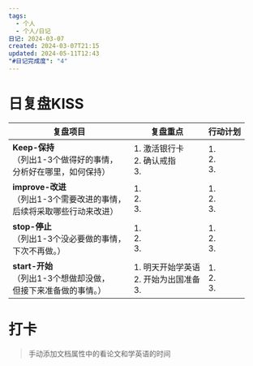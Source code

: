 ```yaml
---
tags:
  - 个人
  - 个人/日记
日记: 2024-03-07
created: 2024-03-07T21:15
updated: 2024-05-11T12:43
"#日记完成度": "4"
---
```



# 日复盘KISS
| **复盘项目**                                             | **复盘重点**                         | **行动计划**          |
| ---------------------------------------------------- | -------------------------------- | ----------------- |
| **Keep-保持**<br>（列出1-3个做得好的事情，<br>   分析好在哪里，如何保持）     | 1.  激活银行卡<br>2. 确认戒指<br>3.       | 1.  <br>2. <br>3. |
| **improve-改进**<br>（列出1-3个需要改进的事情，<br>  后续将采取哪些行动来改进） | 1.  <br>2. <br>3.                | 1.  <br>2. <br>3. |
| **stop-停止**<br>（列出1-3个没必要做的事情，<br>下次不再做。）            | 1.  <br>2. <br>3.                | 1.  <br>2. <br>3. |
| **start-开始**<br>（列出1-3个想做却没做，<br>但接下来准备做的事情。）        | 1.  明天开始学英语<br>2.  开始为出国准备<br>3. | 1.  <br>2. <br>3. |


# 打卡
> 手动添加文档属性中的看论文和学英语的时间


